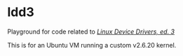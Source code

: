 # ldd3
Playground for code related to [*Linux Device Drivers, ed. 3*][1]

This is for an Ubuntu VM running a custom v2.6.20 kernel.

[1]: https://lwn.net/Kernel/LDD3/
